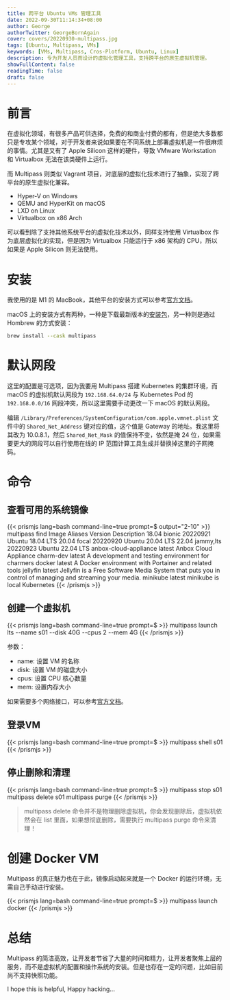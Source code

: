 ```yaml
---
title: 跨平台 Ubuntu VMs 管理工具
date: 2022-09-30T11:14:34+08:00
author: George
authorTwitter: GeorgeBornAgain
cover: covers/20220930-multipass.jpg
tags: [Ubuntu, Multipass, VMs]
keywords: [VMs, Multipass, Cros-Plotform, Ubuntu, Linux]
description: 专为开发人员而设计的虚拟化管理工具，支持跨平台的原生虚拟机管理。
showFullContent: false
readingTime: false
draft: false
---
```


# 前言

在虚拟化领域，有很多产品可供选择，免费的和商业付费的都有，但是绝大多数都只是专攻某个领域，对于开发者来说如果要在不同系统上部署虚拟机是一件很麻烦的事情。尤其是又有了 Apple Silicon 这样的硬件，导致 VMware Workstation 和 Virtualbox 无法在该类硬件上运行。

而 Multipass 则类似 Vagrant 项目，对底层的虚拟化技术进行了抽象，实现了跨平台的原生虚拟化兼容。

* Hyper-V on Windows
* QEMU and HyperKit on macOS
* LXD on Linux
* Virtualbox on x86 Arch

可以看到除了支持其他系统平台的虚拟化技术以外，同样支持使用 Virtualbox 作为底层虚拟化的实现，但是因为 Virtualbox 只能运行于 x86 架构的 CPU，所以如果是 Apple Silicon 则无法使用。

# 安装

我使用的是 M1 的 MacBook，其他平台的安装方式可以参考[官方文档](https://multipass.run/install)。

macOS 上的安装方式有两种，一种是下载最新版本的[安装包](https://multipass.run/download/macos)，另一种则是通过 Hombrew 的方式安装：

```bash
brew install --cask multipass
```

# 默认网段

这里的配置是可选项，因为我要用 Multipass 搭建 Kubernetes 的集群环境，而 macOS 的虚拟机默认网段为 `192.168.64.0/24` 与 Kubernetes Pod 的 `192.168.0.0/16` 网段冲突，所以这里需要手动更改一下 macOS 的默认网段。

编辑 `/Library/Preferences/SystemConfiguration/com.apple.vmnet.plist` 文件中的 `Shared_Net_Address` 键对应的值，这个值是 Gateway 的地址。我这里将其改为 10.0.8.1，然后 `Shared_Net_Mask` 的值保持不变，依然是掩 24 位，如果需要更大的网段可以自行使用在线的 IP 范围计算工具生成并替换掉这里的子网掩码。

# 命令

## 查看可用的系统镜像

{{< prismjs lang=bash command-line=true prompt=$ output="2-10" >}}
multipass find
Image                       Aliases           Version          Description
18.04                       bionic            20220921         Ubuntu 18.04 LTS
20.04                       focal             20220920         Ubuntu 20.04 LTS
22.04                       jammy,lts         20220923         Ubuntu 22.04 LTS
anbox-cloud-appliance                         latest           Anbox Cloud Appliance
charm-dev                                     latest           A development and testing environment for charmers
docker                                        latest           A Docker environment with Portainer and related tools
jellyfin                                      latest           Jellyfin is a Free Software Media System that puts you in control of managing and streaming your media.
minikube                                      latest           minikube is local Kubernetes
{{< /prismjs >}}

## 创建一个虚拟机

{{< prismjs lang=bash command-line=true prompt=$ >}}
multipass launch lts --name s01 --disk 40G --cpus 2 --mem 4G
{{< /prismjs >}}

参数：
* name: 设置 VM 的名称
* disk: 设置 VM 的磁盘大小
* cpus: 设置 CPU 核心数量
* mem: 设置内存大小

如果需要多个网络接口，可以参考[官方文档](https://multipass.run/docs/create-an-instance#heading--create-an-instance-with-multiple-network-interfaces)。

## 登录VM

{{< prismjs lang=bash command-line=true prompt=$ >}}
multipass shell s01
{{< /prismjs >}}

## 停止删除和清理

{{< prismjs lang=bash command-line=true prompt=$ >}}
multipass stop s01
multipass delete s01
multipass purge
{{< /prismjs >}}

> multipass delete 命令并不是物理删除虚拟机，你会发现删除后，虚拟机依然会在 list 里面，如果想彻底删除，需要执行 multipass purge 命令来清理！

# 创建 Docker VM

Multipass 的真正魅力也在于此，镜像启动起来就是一个 Docker 的运行环境，无需自己手动进行安装。

{{< prismjs lang=bash command-line=true prompt=$ >}}
multipass launch docker
{{< /prismjs >}}

# 总结

Multipass 的简洁高效，让开发者节省了大量的时间和精力，让开发者聚焦上层的服务，而不是虚拟机的配置和操作系统的安装。但是也存在一定的问题，比如目前尚不支持快照功能。

I hope this is helpful, Happy hacking...